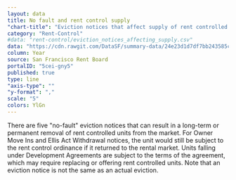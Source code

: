 ```yaml
---
layout: data
title: No fault and rent control supply
"chart-title": "Eviction notices that affect supply of rent controlled units since 1997"
category: "Rent-Control"
#data: "rent-control/eviction_notices_affecting_supply.csv"
data: "https://cdn.rawgit.com/DataSF/summary-data/24e23d1d7df7bb243585c2ab15193d2315bec690/eviction_notices_affecting_supply.csv"
column: Year
source: San Francisco Rent Board
portalID: "5cei-gny5"
published: true
type: line
"axis-type": ""
"y-format": ","
scale: "5"
colors: YlGn
---
```


There are five "no-fault" eviction notices that can result in a long-term or permanent removal of rent controlled units from the market. For Owner Move Ins and Ellis Act Withdrawal notices, the unit would still be subject to the rent control ordinance if it returned to the rental market. Units falling under Development Agreements are subject to the terms of the agreement, which may require replacing or offering rent controlled units. Note that an eviction notice is not the same as an actual eviction.